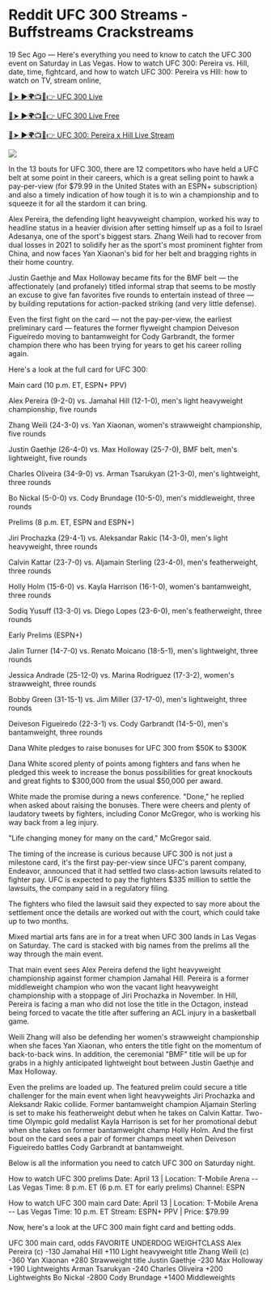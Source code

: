 # Reddit UFC 300 Streams - Buffstreams Crackstreams

19 Sec Ago — Here's everything you need to know to catch the UFC 300 event on Saturday in Las Vegas.
How to watch UFC 300: Pereira vs. Hill, date, time, fightcard, and how to watch UFC 300: Pereira vs Hill: how to watch on TV, stream online,

[🔴➤ ►🌍📺📱👉 UFC 300 Live](https://cutt.ly/Fw7xE7l4)

[🔴➤ ►🌍📺📱👉 UFC 300 Live Free](https://cutt.ly/Fw7xE7l4)

[🔴➤ ►🌍📺📱👉 UFC 300: Pereira x Hill Live Stream](https://cutt.ly/Fw7xE7l4)

<a rel="noopener nofollow" href="https://cutt.ly/Fw7xE7l4"><img src="https://camo.githubusercontent.com/917e6ed5c302499242165dcc02bdbce85c075fd21b35918eb9c0b771855261b8/68747470733a2f2f7374617469632e7769787374617469632e636f6d2f6d656469612f6232343966395f61646163386637306662336634356238383639313639366337376465313866337e6d76322e676966"></a>


In the 13 bouts for UFC 300, there are 12 competitors who have held a UFC belt at some point in their careers, which is a great selling point to hawk a pay-per-view (for $79.99 in the United States with an ESPN+ subscription) and also a timely indication of how tough it is to win a championship and to squeeze it for all the stardom it can bring.

Alex Pereira, the defending light heavyweight champion, worked his way to headline status in a heavier division after setting himself up as a foil to Israel Adesanya, one of the sport's biggest stars. Zhang Weili had to recover from dual losses in 2021 to solidify her as the sport's most prominent fighter from China, and now faces Yan Xiaonan's bid for her belt and bragging rights in their home country.

Justin Gaethje and Max Holloway became fits for the BMF belt — the affectionately (and profanely) titled informal strap that seems to be mostly an excuse to give fan favorites five rounds to entertain instead of three — by building reputations for action-packed striking (and very little defense).

Even the first fight on the card — not the pay-per-view, the earliest preliminary card — features the former flyweight champion Deiveson Figueiredo moving to bantamweight for Cody Garbrandt, the former champion there who has been trying for years to get his career rolling again.

Here's a look at the full card for UFC 300:

Main card (10 p.m. ET, ESPN+ PPV)

Alex Pereira (9-2-0) vs. Jamahal Hill (12-1-0), men's light heavyweight championship, five rounds

Zhang Weili (24-3-0) vs. Yan Xiaonan, women's strawweight championship, five rounds

Justin Gaethje (26-4-0) vs. Max Holloway (25-7-0), BMF belt, men's lightweight, five rounds

Charles Oliveira (34-9-0) vs. Arman Tsarukyan (21-3-0), men's lightweight, three rounds

Bo Nickal (5-0-0) vs. Cody Brundage (10-5-0), men's middleweight, three rounds

Prelims (8 p.m. ET, ESPN and ESPN+)

Jiri Prochazka (29-4-1) vs. Aleksandar Rakic (14-3-0), men's light heavyweight, three rounds

Calvin Kattar (23-7-0) vs. Aljamain Sterling (23-4-0), men's featherweight, three rounds

Holly Holm (15-6-0) vs. Kayla Harrison (16-1-0), women's bantamweight, three rounds

Sodiq Yusuff (13-3-0) vs. Diego Lopes (23-6-0), men's featherweight, three rounds

Early Prelims (ESPN+)

Jalin Turner (14-7-0) vs. Renato Moicano (18-5-1), men's lightweight, three rounds

Jessica Andrade (25-12-0) vs. Marina Rodriguez (17-3-2), women's strawweight, three rounds

Bobby Green (31-15-1) vs. Jim Miller (37-17-0), men's lightweight, three rounds

Deiveson Figueiredo (22-3-1) vs. Cody Garbrandt (14-5-0), men's bantamweight, three rounds

Dana White pledges to raise bonuses for UFC 300 from $50K to $300K

Dana White scored plenty of points among fighters and fans when he pledged this week to increase the bonus possibilities for great knockouts and great fights to $300,000 from the usual $50,000 per award.

White made the promise during a news conference. "Done," he replied when asked about raising the bonuses. There were cheers and plenty of laudatory tweets by fighters, including Conor McGregor, who is working his way back from a leg injury.

"Life changing money for many on the card," McGregor said.

The timing of the increase is curious because UFC 300 is not just a milestone card, it's the first pay-per-view since UFC's parent company, Endeavor, announced that it had settled two class-action lawsuits related to fighter pay. UFC is expected to pay the fighters $335 million to settle the lawsuits, the company said in a regulatory filing.

The fighters who filed the lawsuit said they expected to say more about the settlement once the details are worked out with the court, which could take up to two months.

Mixed martial arts fans are in for a treat when UFC 300 lands in Las Vegas on Saturday. The card is stacked with big names from the prelims all the way through the main event.

That main event sees Alex Pereira defend the light heavyweight championship against former champion Jamahal Hill. Pereira is a former middleweight champion who won the vacant light heavyweight championship with a stoppage of Jiri Prochazka in November. In Hill, Pereira is facing a man who did not lose the title in the Octagon, instead being forced to vacate the title after suffering an ACL injury in a basketball game.

Weili Zhang will also be defending her women's strawweight championship when she faces Yan Xiaonan, who enters the title fight on the momentum of back-to-back wins. In addition, the ceremonial "BMF" title will be up for grabs in a highly anticipated lightweight bout between Justin Gaethje and Max Holloway.

Even the prelims are loaded up. The featured prelim could secure a title challenger for the main event when light heavyweights Jiri Prochazka and Aleksandr Rakic collide. Former bantamweight champion Aljamain Sterling is set to make his featherweight debut when he takes on Calvin Kattar. Two-time Olympic gold medalist Kayla Harrison is set for her promotional debut when she takes on former bantamweight champ Holly Holm. And the first bout on the card sees a pair of former champs meet when Deiveson Figueiredo battles Cody Garbrandt at bantamweight.

Below is all the information you need to catch UFC 300 on Saturday night.

How to watch UFC 300 prelims
Date: April 13 | Location: T-Mobile Arena -- Las Vegas
Time: 8 p.m. ET (6 p.m. ET for early prelims)
Channel: ESPN

How to watch UFC 300 main card
Date: April 13 | Location: T-Mobile Arena -- Las Vegas
Time: 10 p.m. ET
Stream: ESPN+ PPV | Price: $79.99

Now, here's a look at the UFC 300 main fight card and betting odds.

UFC 300 main card, odds
FAVORITE UNDERDOG WEIGHTCLASS
Alex Pereira (c) -130 Jamahal Hill +110 Light heavyweight title
Zhang Weili (c) -360 Yan Xiaonan +280 Strawweight title
Justin Gaethje -230 Max Holloway +190 Lightweights
Arman Tsarukyan -240 Charles Oliveira +200 Lightweights
Bo Nickal -2800 Cody Brundage +1400 Middleweights
